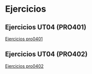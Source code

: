# Ejercicios

## Ejercicios UT04 (PRO401)
[Ejercicios pro0401](./UT4/PR0401%20(Ejercicios%20básicos%20Python)/pr0401.html)

## Ejercicios UT04 (PRO402)
[Ejercicios pro0402](./UT4/PR0402%20(Uso%20cadenas%20Python)/pr0402.html)